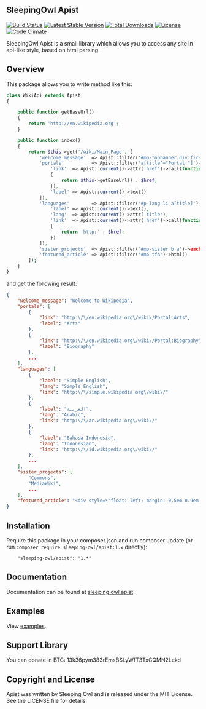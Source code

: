 ## SleepingOwl Apist

[![Build Status](https://travis-ci.org/sleeping-owl/apist.svg?branch=master)](https://travis-ci.org/sleeping-owl/apist)
[![Latest Stable Version](https://poser.pugx.org/sleeping-owl/apist/v/stable.svg)](https://packagist.org/packages/sleeping-owl/apist)
[![Total Downloads](https://poser.pugx.org/sleeping-owl/apist/downloads.svg)](https://packagist.org/packages/sleeping-owl/apist)
[![License](https://poser.pugx.org/sleeping-owl/apist/license.svg)](https://packagist.org/packages/sleeping-owl/apist)
[![Code Climate](https://codeclimate.com/github/sleeping-owl/apist/badges/gpa.svg)](https://codeclimate.com/github/sleeping-owl/apist)

SleepingOwl Apist is a small library which allows you to access any site in api-like style, based on html parsing.

## Overview

This package allows you to write method like this:

```php
class WikiApi extends Apist
{

	public function getBaseUrl()
	{
		return 'http://en.wikipedia.org';
	}

	public function index()
	{
		return $this->get('/wiki/Main_Page', [
			'welcome_message'  => Apist::filter('#mp-topbanner div:first')->text()->mb_substr(0, -1),
			'portals'          => Apist::filter('a[title^="Portal:"]')->each([
				'link'  => Apist::current()->attr('href')->call(function ($href)
				{
					return $this->getBaseUrl() . $href;
				}),
				'label' => Apist::current()->text()
			]),
			'languages'        => Apist::filter('#p-lang li a[title]')->each([
				'label' => Apist::current()->text(),
				'lang'  => Apist::current()->attr('title'),
				'link'  => Apist::current()->attr('href')->call(function ($href)
				{
					return 'http:' . $href;
				})
			]),
			'sister_projects'  => Apist::filter('#mp-sister b a')->each()->text(),
			'featured_article' => Apist::filter('#mp-tfa')->html()
		]);
	}
}
```

and get the following result:

```json
{
    "welcome_message": "Welcome to Wikipedia",
    "portals": [
        {
            "link": "http:\/\/en.wikipedia.org\/wiki\/Portal:Arts",
            "label": "Arts"
        },
        {
            "link": "http:\/\/en.wikipedia.org\/wiki\/Portal:Biography",
            "label": "Biography"
        },
        ...
    ],
    "languages": [
        {
            "label": "Simple English",
            "lang": "Simple English",
            "link": "http:\/\/simple.wikipedia.org\/wiki\/"
        },
        {
            "label": "العربية",
            "lang": "Arabic",
            "link": "http:\/\/ar.wikipedia.org\/wiki\/"
        },
        {
            "label": "Bahasa Indonesia",
            "lang": "Indonesian",
            "link": "http:\/\/id.wikipedia.org\/wiki\/"
        },
        ...
    ],
    "sister_projects": [
        "Commons",
        "MediaWiki",
        ...
    ],
    "featured_article": "<div style=\"float: left; margin: 0.5em 0.9em 0.4em 0em;\">...<\/div>"
}
```

## Installation

Require this package in your composer.json and run composer update (or run `composer require sleeping-owl/apist:1.x` directly):

		"sleeping-owl/apist": "1.*"

## Documentation

Documentation can be found at [sleeping owl apist](http://sleepingowlapist.cloudcontrolled.com/en/php/documentation).

## Examples

View [examples](http://sleepingowlapist.cloudcontrolled.com/en/php#examples).

## Support Library

You can donate in BTC: 13k36pym383rEmsBSLyWfT3TxCQMN2Lekd

## Copyright and License

Apist was written by Sleeping Owl and is released under the MIT License. See the LICENSE file for details.